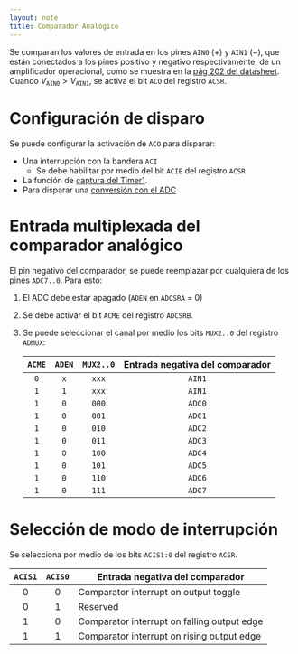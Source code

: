 ```yaml
---
layout: note
title: Comparador Analógico
---
```


Se comparan los valores de entrada en los pines `AIN0` $(+)$ y `AIN1` $(-)$, que están conectados a los pines positivo y negativo respectivamente, de un amplificador operacional, como se muestra en la [pág 202 del datasheet](https://ww1.microchip.com/downloads/en/DeviceDoc/Atmel-7810-Automotive-Microcontrollers-ATmega328P_Datasheet.pdf#page=202). Cuando $V_\texttt{AIN0} > V_\texttt{AIN1}$, se activa el bit `ACO` del registro `ACSR`.

# Configuración de disparo
Se puede configurar la activación de `ACO` para disparar:

* Una interrupción con la bandera `ACI`
    * Se debe habilitar por medio del bit `ACIE` del registro `ACSR`
* La función de [captura del Timer1](https://ww1.microchip.com/downloads/en/DeviceDoc/Atmel-7810-Automotive-Microcontrollers-ATmega328P_Datasheet.pdf#page=96).
* Para disparar una [conversión con el ADC](../adc.html#conversión-automática-por-disparo)

# Entrada multiplexada del comparador analógico
El pin negativo del comparador, se puede reemplazar por cualquiera de los pines `ADC7..0`. Para esto: 

1. El ADC debe estar apagado (`ADEN` en `ADCSRA` = 0)
2. Se debe activar el bit `ACME` del registro `ADCSRB`.
3. Se puede seleccionar el canal por medio los bits `MUX2..0` del registro `ADMUX`:
    
    | `ACME` | `ADEN` | `MUX2..0` | Entrada negativa del comparador |
    | :-:    | :-:    | :-:       | :-:                             |
    | `0`    | `x`    | `xxx`     | `AIN1`                          |
    | `1`    | `1`    | `xxx`     | `AIN1`                          |
    | `1`    | `0`    | `000`     | `ADC0`                          |
    | `1`    | `0`    | `001`     | `ADC1`                          |
    | `1`    | `0`    | `010`     | `ADC2`                          |
    | `1`    | `0`    | `011`     | `ADC3`                          |
    | `1`    | `0`    | `100`     | `ADC4`                          |
    | `1`    | `0`    | `101`     | `ADC5`                          |
    | `1`    | `0`    | `110`     | `ADC6`                          |
    | `1`    | `0`    | `111`     | `ADC7`                          |
    
# Selección de modo de interrupción

Se selecciona por medio de los bits `ACIS1:0` del registro `ACSR`.

| `ACIS1` | `ACIS0` | Entrada negativa del comparador             |
| :-:     | :-:     | -                                           |
| 0       | 0       | Comparator interrupt on output toggle       |
| 0       | 1       | Reserved                                    |
| 1       | 0       | Comparator interrupt on falling output edge |
| 1       | 1       | Comparator interrupt on rising output edge  |
